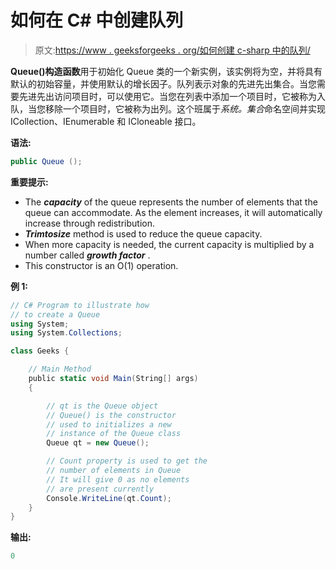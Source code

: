 # 如何在 C# 中创建队列

> 原文:[https://www . geeksforgeeks . org/如何创建 c-sharp 中的队列/](https://www.geeksforgeeks.org/how-to-create-a-queue-in-c-sharp/)

**Queue()构造函数**用于初始化 Queue 类的一个新实例，该实例将为空，并将具有默认的初始容量，并使用默认的增长因子。队列表示对象的先进先出集合。当您需要先进先出访问项目时，可以使用它。当您在列表中添加一个项目时，它被称为入队，当您移除一个项目时，它被称为出列。这个班属于*系统。集合*命名空间并实现 ICollection、IEnumerable 和 ICloneable 接口。

**语法:**

```cs
public Queue ();
```

**重要提示:**

*   The ***capacity*** of the queue represents the number of elements that the queue can accommodate. As the element increases, it will automatically increase through redistribution.
*   ***Trimtosize*** method is used to reduce the queue capacity.
*   When more capacity is needed, the current capacity is multiplied by a number called ***growth factor*** .
*   This constructor is an O(1) operation.

**例 1:**

```cs
// C# Program to illustrate how
// to create a Queue
using System;
using System.Collections;

class Geeks {

    // Main Method
    public static void Main(String[] args)
    {

        // qt is the Queue object
        // Queue() is the constructor
        // used to initializes a new 
        // instance of the Queue class
        Queue qt = new Queue();

        // Count property is used to get the
        // number of elements in Queue
        // It will give 0 as no elements 
        // are present currently
        Console.WriteLine(qt.Count);
    }
}
```

**输出:**

```cs
0

```